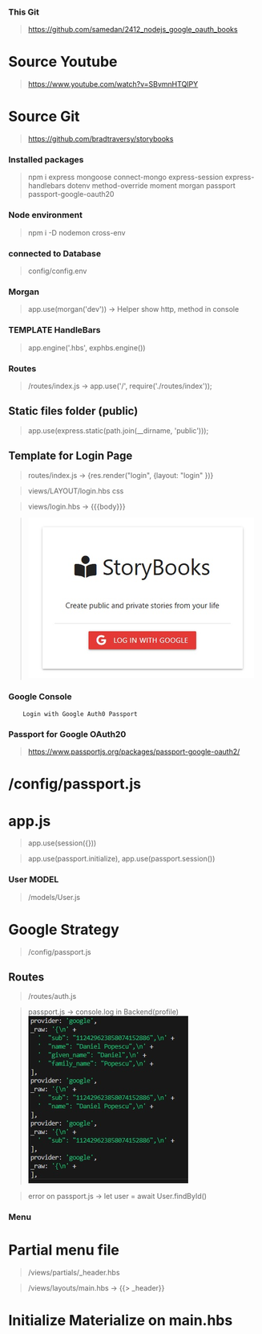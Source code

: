 ### This Git

> https://github.com/samedan/2412_nodejs_google_oauth_books

# Source Youtube

> https://www.youtube.com/watch?v=SBvmnHTQIPY

# Source Git

> https://github.com/bradtraversy/storybooks

### Installed packages

> npm i express mongoose connect-mongo express-session express-handlebars dotenv method-override moment morgan passport passport-google-oauth20

### Node environment

> npm i -D nodemon cross-env

### connected to Database

> config/config.env

### Morgan

> app.use(morgan('dev')) -> Helper show http, method in console

### TEMPLATE HandleBars

> app.engine('.hbs', exphbs.engine())

### Routes

> /routes/index.js -> app.use('/', require('./routes/index'));

## Static files folder (public)

> app.use(express.static(path.join(\_\_dirname, 'public')));

## Template for Login Page

> routes/index.js -> {res.render("login", {layout: "login" })}

> views/LAYOUT/login.hbs css

> views/login.hbs -> {{{body}}}

> ![LoginPage](https://github.com/samedan/2412_nodejs_google_oauth_books/blob/main/public/images/print01.jpg)

### Google Console

>

```
    Login with Google Auth0 Passport
```

### Passport for Google OAuth20

> https://www.passportjs.org/packages/passport-google-oauth2/

# /config/passport.js

>

# app.js

> app.use(session({}))

> app.use(passport.initialize), app.use(passport.session())

### User MODEL

> /models/User.js

# Google Strategy

> /config/passport.js

## Routes

> /routes/auth.js

> passport.js -> console.log in Backend(profile)
> ![Profile](https://github.com/samedan/2412_nodejs_google_oauth_books/blob/main/public/images/print02.jpg)

> error on passport.js -> let user = await User.findById()

### Menu

# Partial menu file

> /views/partials/\_header.hbs

> /views/layouts/main.hbs -> {{> _header}}

# Initialize Materialize on main.hbs

> <script>M.Sinenav...

> ![Nav Menu](https://github.com/samedan/2412_nodejs_google_oauth_books/blob/main/public/images/print03.jpg)

### Auth

> /middleware/auth.js -> ensureAuth, ensureGuest

# Get Middleware in Auth route

> /routes/index.js -> const {ensureAuth, ensureGuest} = require('')

# Store session in the DBB

> app.js -> const MongoStore = require("connect-mongo")(session);

> app.js -> store: new MongoStore({ mongooseConnection: mongoose.connection })

# User session saved in MongoDB

> ![Session MongoDB](https://github.com/samedan/2412_nodejs_google_oauth_books/blob/main/public/images/print04.jpg)

# Display user data in /views/dashboard.hbs

> dashboard.hbs -> <h3>Welcome {{name}}</h3>

### Add Data Stories

# table in dasbboard.hbs

> /models/Story.js

> add Button in Partials: /views/partials/\_add_btn.hbs
> add the Button in /views/layouts/main template : {{> _add_btn}}

```
Post story editor/form
```

### Data editor CKEDITOR

> main.hbs - initialize

> replaces 'name="body"' in <textarea></textarea> in add.hbs with CKEDITOR

## BodyParser Middleware

> app.js -> app.use(express.urlencoded({ extended: false }));

> ![Stories table](https://github.com/samedan/2412_nodejs_google_oauth_books/blob/main/public/images/print05.jpg)

# Moment Date Locale (fr)

> /helpers/hbs.js -> moment(date).locale("fr").format("LLLL");

### Helpers for Body text

> /helpers/hbs.js -> truncate, stripTags

### Pass User Logged In (Not author User) in templates

# Global Variable: res.LOCALS.user

> app.js -> res.locals.user = req.user

# Access it in template inside of {{#each stories}} {{/each}}

> /views/stories/index.hbs -> ../user

### Pass the Author edit Icon

> > ![Author Icon](https://github.com/samedan/2412_nodejs_google_oauth_books/blob/main/public/images/print06.jpg)

### Edit Page

# Route

> /routes/stories.js -> router.get("/edit/:id")

# View/template

> /views/stories/edit.hbs

# Select public/private

> /helpers/hbs.js -> export selectOption function

> register the function in app.js

> use it in /views/stories/edit.hbs -> {{#selectOption story.status}}

### PUT Delete edit story

# Method Override

> app.js methodOverride -> const methodOverride = require("method-override");

> edit.hbs -> <input type="hidden" name="_method" value="PUT" />
